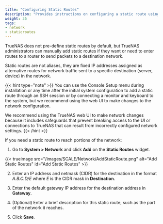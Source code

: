 ```yaml
---
title: "Configuring Static Routes"
description: "Provides instructions on configuring a static route using the TrueNAS web UI."
weight: 35
tags:
- network
- staticroutes
---
```


TrueNAS does not pre-define static routes by default, but TrueNAS administrators can manually add static routes if they want or need to enter routes to a router to send packets to a destination network.

Static routes are not aliases, they are fixed IP addresses assigned as alternative routes for network traffic sent to a specific destination (server, device) in the network.

{{< hint type="note" >}}
You can use the Console Setup menu during installation or any time after the initial system configuration to add a static route through an SSH session or by connecting a monitor and keyboard to the system, but we recommend using the web UI to make changes to the network configuration.

We recommend using the TrueNAS web UI to make network changes because it includes safeguards that prevent breaking access to the UI or connections to TrueNAS that can result from incorrectly configured network settings.
{{< /hint >}}

If you need a static route to reach portions of the network:

1.  Go to **System > Network** and click **Add** on the **Static Routes** widget.

   {{< trueimage src="/images/SCALE/Network/AddStaticRoute.png" alt="Add Static Routes" id="Add Static Routes" >}}

2. Enter an IP address and netmask (CIDR) for the destination in the format *A.B.C.D/E* where *E* is the CIDR mask in **Destination**.

3. Enter the default gateway IP address for the destination address in **Gateway**.

4. (Optional) Enter a brief description for this static route, such as the part of the network it reaches.

5. Click **Save**.